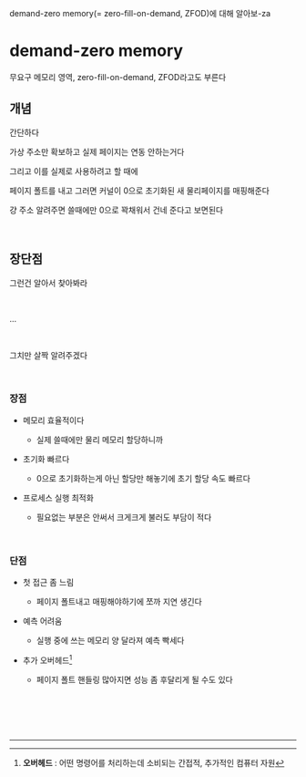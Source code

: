 demand-zero memory(= zero-fill-on-demand, ZFOD)에 대해 알아보-za

# demand-zero memory

무요구 메모리 영역, zero-fill-on-demand, ZFOD라고도 부른다

## 개념

간단하다

가상 주소만 확보하고 실제 페이지는 연동 안하는거다

그리고 이를 실제로 사용하려고 할 때에

페이지 폴트를 내고 그러면 커널이 0으로 초기화된 새 물리페이지를 매핑해준다

걍 주소 알려주면 쓸때에만 0으로 꽉채워서 건네 준다고 보면된다

<br>

## 장단점

그런건 알아서 찾아봐라

<br>

...

<br>

그치만 살짝 알려주겠다

<br>

### 장점

- 메모리 효율적이다

    - 실제 쓸때에만 물리 메모리 할당하니까

-  초기화 빠르다

    - 0으로 초기화하는게 아닌 할당만 해놓기에 초기 할당 속도 빠르다

- 프로세스 실행 최적화

    - 필요없는 부분은 안써서 크게크게 불러도 부담이 적다

<br>

### 단점

- 첫 접근 좀 느림

    - 페이지 폴트내고 매핑해야하기에 쪼까 지연 생긴다

- 예측 어려움

    - 실행 중에 쓰는 메모리 양 달라져 예측 빡세다

- 추가 오버헤드[^1]

    - 페이지 폴트 핸들링 많아지면 성능 좀 후달리게 될 수도 있다

<br>
<br>
<br>
<br>

___

[^1]: **오버헤드** : 어떤 명령어를 처리하는데 소비되는 간접적, 추가적인 컴퓨터 자원